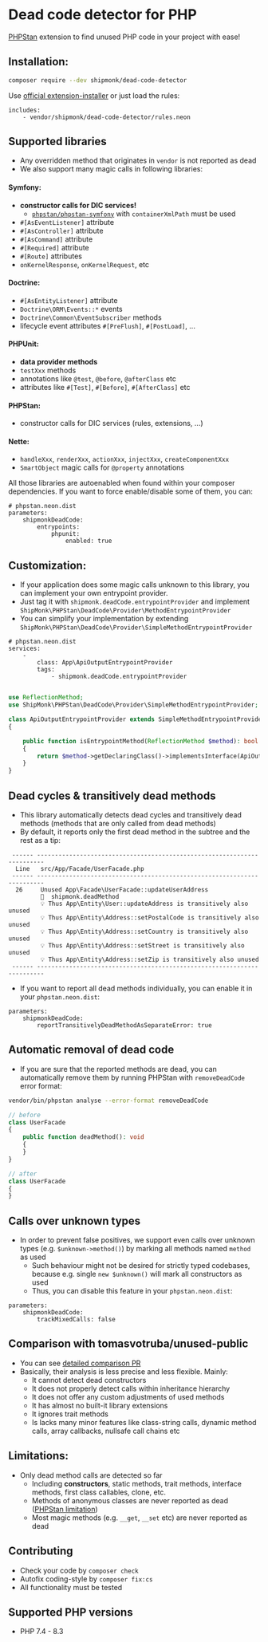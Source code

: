 # Dead code detector for PHP

[PHPStan](https://phpstan.org/) extension to find unused PHP code in your project with ease!

## Installation:

```sh
composer require --dev shipmonk/dead-code-detector
```

Use [official extension-installer](https://phpstan.org/user-guide/extension-library#installing-extensions) or just load the rules:

```neon
includes:
    - vendor/shipmonk/dead-code-detector/rules.neon
```

## Supported libraries
- Any overridden method that originates in `vendor` is not reported as dead
- We also support many magic calls in following libraries:

#### Symfony:
- **constructor calls for DIC services!**
   - [`phpstan/phpstan-symfony`](https://github.com/phpstan/phpstan-symfony) with `containerXmlPath` must be used
- `#[AsEventListener]` attribute
- `#[AsController]` attribute
- `#[AsCommand]` attribute
- `#[Required]` attribute
- `#[Route]` attributes
- `onKernelResponse`, `onKernelRequest`, etc

#### Doctrine:
- `#[AsEntityListener]` attribute
- `Doctrine\ORM\Events::*` events
- `Doctrine\Common\EventSubscriber` methods
- lifecycle event attributes `#[PreFlush]`, `#[PostLoad]`, ...

#### PHPUnit:
- **data provider methods**
- `testXxx` methods
- annotations like `@test`, `@before`, `@afterClass` etc
- attributes like `#[Test]`, `#[Before]`, `#[AfterClass]` etc


#### PHPStan:
- constructor calls for DIC services (rules, extensions, ...)

#### Nette:
- `handleXxx`, `renderXxx`, `actionXxx`, `injectXxx`, `createComponentXxx`
- `SmartObject` magic calls for `@property` annotations


All those libraries are autoenabled when found within your composer dependencies. If you want to force enable/disable some of them, you can:

```neon
# phpstan.neon.dist
parameters:
    shipmonkDeadCode:
        entrypoints:
            phpunit:
                enabled: true
```

## Customization:
- If your application does some magic calls unknown to this library, you can implement your own entrypoint provider.
- Just tag it with `shipmonk.deadCode.entrypointProvider` and implement `ShipMonk\PHPStan\DeadCode\Provider\MethodEntrypointProvider`
- You can simplify your implementation by extending `ShipMonk\PHPStan\DeadCode\Provider\SimpleMethodEntrypointProvider`

```neon
# phpstan.neon.dist
services:
    -
        class: App\ApiOutputEntrypointProvider
        tags:
            - shipmonk.deadCode.entrypointProvider
```
```php

use ReflectionMethod;
use ShipMonk\PHPStan\DeadCode\Provider\SimpleMethodEntrypointProvider;

class ApiOutputEntrypointProvider extends SimpleMethodEntrypointProvider
{

    public function isEntrypointMethod(ReflectionMethod $method): bool
    {
        return $method->getDeclaringClass()->implementsInterface(ApiOutput::class));
    }
}
```

## Dead cycles & transitively dead methods
- This library automatically detects dead cycles and transitively dead methods (methods that are only called from dead methods)
- By default, it reports only the first dead method in the subtree and the rest as a tip:

```
 ------ ------------------------------------------------------------------------
  Line   src/App/Facade/UserFacade.php
 ------ ------------------------------------------------------------------------
  26     Unused App\Facade\UserFacade::updateUserAddress
         🪪  shipmonk.deadMethod
         💡 Thus App\Entity\User::updateAddress is transitively also unused
         💡 Thus App\Entity\Address::setPostalCode is transitively also unused
         💡 Thus App\Entity\Address::setCountry is transitively also unused
         💡 Thus App\Entity\Address::setStreet is transitively also unused
         💡 Thus App\Entity\Address::setZip is transitively also unused
 ------ ------------------------------------------------------------------------
```

- If you want to report all dead methods individually, you can enable it in your `phpstan.neon.dist`:

```neon
parameters:
    shipmonkDeadCode:
        reportTransitivelyDeadMethodAsSeparateError: true
```

## Automatic removal of dead code
- If you are sure that the reported methods are dead, you can automatically remove them by running PHPStan with `removeDeadCode` error format:

```bash
vendor/bin/phpstan analyse --error-format removeDeadCode
```

```php
// before
class UserFacade
{
    public function deadMethod(): void
    {
    }
}
```

```php
// after
class UserFacade
{
}
```

## Calls over unknown types
- In order to prevent false positives, we support even calls over unknown types (e.g. `$unknown->method()`) by marking all methods named `method` as used
  - Such behaviour might not be desired for strictly typed codebases, because e.g. single `new $unknown()` will mark all constructors as used
  - Thus, you can disable this feature in your `phpstan.neon.dist`:

```neon
parameters:
    shipmonkDeadCode:
        trackMixedCalls: false
```

## Comparison with tomasvotruba/unused-public
- You can see [detailed comparison PR](https://github.com/shipmonk-rnd/dead-code-detector/pull/53)
- Basically, their analysis is less precise and less flexible. Mainly:
  - It cannot detect dead constructors
  - It does not properly detect calls within inheritance hierarchy
  - It does not offer any custom adjustments of used methods
  - It has almost no built-it library extensions
  - It ignores trait methods
  - Is lacks many minor features like class-string calls, dynamic method calls, array callbacks, nullsafe call chains etc

## Limitations:

- Only dead method calls are detected so far
  - Including **constructors**, static methods, trait methods, interface methods, first class callables, clone, etc.
  - Methods of anonymous classes are never reported as dead ([PHPStan limitation](https://github.com/phpstan/phpstan/issues/8410))
  - Most magic methods (e.g. `__get`, `__set` etc) are never reported as dead

## Contributing
- Check your code by `composer check`
- Autofix coding-style by `composer fix:cs`
- All functionality must be tested

## Supported PHP versions
- PHP 7.4 - 8.3

